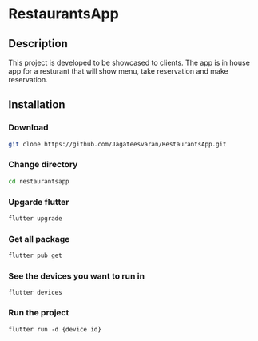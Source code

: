 # RestaurantsApp

## Description 

This project is developed to be showcased to clients. The app is in house app for a resturant that will show menu, take reservation and make reservation.



## Installation 

### Download 

```bash
git clone https://github.com/Jagateesvaran/RestaurantsApp.git
```

### Change directory 

```bash
cd restaurantsapp
```

### Upgarde flutter

```bash
flutter upgrade 
```

### Get all package

```bash
flutter pub get
```

### See the devices you want to run in

```
flutter devices 
```

### Run the project

```
flutter run -d {device id}
```

